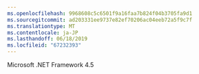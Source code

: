 ```yaml
---
ms.openlocfilehash: 9968608c5c6501f9a16faa7b824f04b3705fa9d1
ms.sourcegitcommit: ad203331ee9737e82ef70206ac04eeb72a5f9c7f
ms.translationtype: MT
ms.contentlocale: ja-JP
ms.lasthandoff: 06/18/2019
ms.locfileid: "67232393"
---
```

Microsoft .NET Framework 4.5